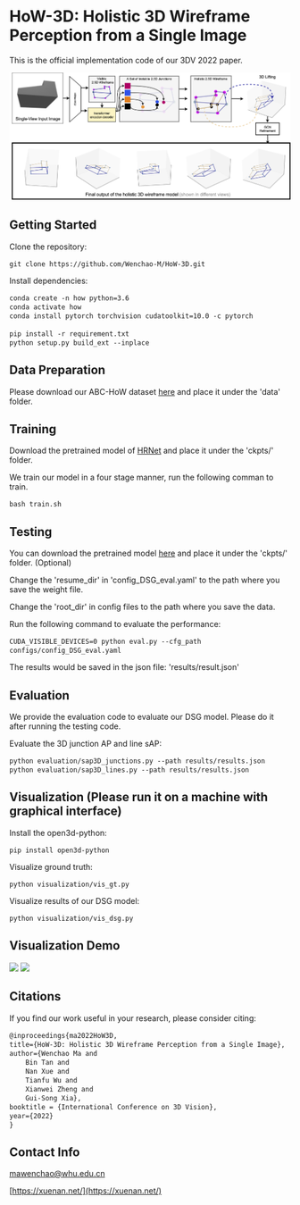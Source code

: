 # HoW-3D: Holistic 3D Wireframe Perception from a Single Image

This is the official implementation code of our 3DV 2022 paper. 


<img src="pictures/model.png" width="600">

## Getting Started
Clone the repository:
```shell
git clone https://github.com/Wenchao-M/HoW-3D.git
```

Install dependencies:
```shell
conda create -n how python=3.6
conda activate how
conda install pytorch torchvision cudatoolkit=10.0 -c pytorch

pip install -r requirement.txt
python setup.py build_ext --inplace
```

## Data Preparation

Please download our ABC-HoW dataset [here](https://drive.google.com/file/d/1NPNq4JDvV5p9Kli1acUZP05uzgKnrjUg/view?usp=sharing)
and place it under the 'data' folder.

## Training

Download the pretrained model of [HRNet](https://drive.google.com/drive/folders/1dCq4WxconPEDO8uZq4YDctZ8nxtvEtv8?usp=sharing) 
and place it under the 'ckpts/' folder.

We train our model in a four stage manner, run the following comman to train.
``` shell
bash train.sh
```

## Testing
You can download the pretrained model [here](https://drive.google.com/file/d/1j2lP_3ut1fGRUM7iYpSAtsx-NRijcOpF/view?usp=sharing) 
and place it under the 'ckpts/' folder. (Optional)

Change the 'resume_dir' in 'config_DSG_eval.yaml' to the path where you save the weight file.

Change the 'root_dir' in config files to the path where you save the data.

Run the following command to evaluate the performance:
```shell
CUDA_VISIBLE_DEVICES=0 python eval.py --cfg_path configs/config_DSG_eval.yaml

```
The results would be saved in the json file: 'results/result.json'

## Evaluation
We provide the evaluation code to evaluate our DSG model. Please do it after running the testing code.

Evaluate the 3D junction AP and line sAP:
```shell
python evaluation/sap3D_junctions.py --path results/results.json
python evaluation/sap3D_lines.py --path results/results.json
```

## Visualization (Please run it on a machine with graphical interface)
Install the open3d-python:
```shell
pip install open3d-python
```
Visualize ground truth:
```shell
python visualization/vis_gt.py
```

Visualize results of our DSG model:
```shell
python visualization/vis_dsg.py

```

## Visualization Demo
<img src="pictures/vis1.gif" width="600">

<img src="pictures/vis2.gif" width="600">

## Citations
If you find our work useful in your research, please consider citing:
```
@inproceedings{ma2022HoW3D,
title={HoW-3D: Holistic 3D Wireframe Perception from a Single Image},
author={Wenchao Ma and 
	Bin Tan and
	Nan Xue and
	Tianfu Wu and
	Xianwei Zheng and
	Gui-Song Xia},
booktitle = {International Conference on 3D Vision},
year={2022}
}
```

## Contact Info
[mawenchao@whu.edu.cn](mawenchao@whu.edu.cn)

[https://xuenan.net/](https://xuenan.net/)






